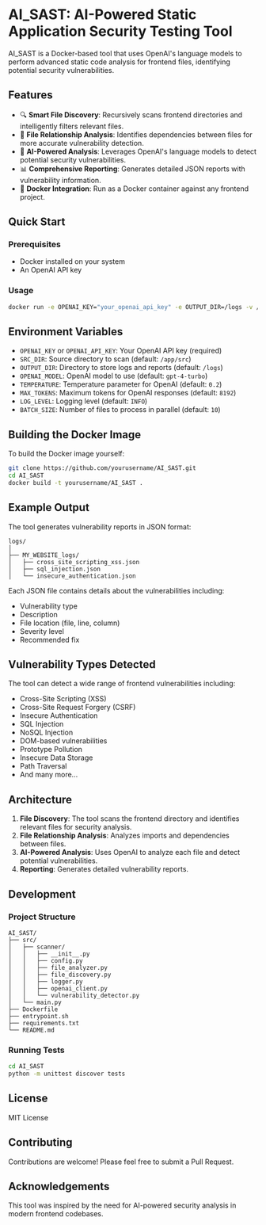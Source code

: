 # AI_SAST: AI-Powered Static Application Security Testing Tool

AI_SAST is a Docker-based tool that uses OpenAI's language models to perform advanced static code analysis for frontend files, identifying potential security vulnerabilities.

## Features

- 🔍 **Smart File Discovery**: Recursively scans frontend directories and intelligently filters relevant files.
- 🔄 **File Relationship Analysis**: Identifies dependencies between files for more accurate vulnerability detection.
- 🧠 **AI-Powered Analysis**: Leverages OpenAI's language models to detect potential security vulnerabilities.
- 📊 **Comprehensive Reporting**: Generates detailed JSON reports with vulnerability information.
- 🐳 **Docker Integration**: Run as a Docker container against any frontend project.

## Quick Start

### Prerequisites

- Docker installed on your system
- An OpenAI API key

### Usage

```bash
docker run -e OPENAI_KEY="your_openai_api_key" -e OUTPUT_DIR=/logs -v /path/to/your/frontend:/app/src -v /path/to/output:/logs username/AI_SAST
```

## Environment Variables

- `OPENAI_KEY` or `OPENAI_API_KEY`: Your OpenAI API key (required)
- `SRC_DIR`: Source directory to scan (default: `/app/src`)
- `OUTPUT_DIR`: Directory to store logs and reports (default: `/logs`)
- `OPENAI_MODEL`: OpenAI model to use (default: `gpt-4-turbo`)
- `TEMPERATURE`: Temperature parameter for OpenAI (default: `0.2`)
- `MAX_TOKENS`: Maximum tokens for OpenAI responses (default: `8192`)
- `LOG_LEVEL`: Logging level (default: `INFO`)
- `BATCH_SIZE`: Number of files to process in parallel (default: `10`)

## Building the Docker Image

To build the Docker image yourself:

```bash
git clone https://github.com/yourusername/AI_SAST.git
cd AI_SAST
docker build -t yourusername/AI_SAST .
```

## Example Output

The tool generates vulnerability reports in JSON format:

```
logs/
│
├── MY_WEBSITE_logs/
│   ├── cross_site_scripting_xss.json
│   ├── sql_injection.json
│   └── insecure_authentication.json
```

Each JSON file contains details about the vulnerabilities including:
- Vulnerability type
- Description
- File location (file, line, column)
- Severity level
- Recommended fix

## Vulnerability Types Detected

The tool can detect a wide range of frontend vulnerabilities including:

- Cross-Site Scripting (XSS)
- Cross-Site Request Forgery (CSRF)
- Insecure Authentication
- SQL Injection
- NoSQL Injection
- DOM-based vulnerabilities
- Prototype Pollution
- Insecure Data Storage
- Path Traversal
- And many more...

## Architecture

1. **File Discovery**: The tool scans the frontend directory and identifies relevant files for security analysis.
2. **File Relationship Analysis**: Analyzes imports and dependencies between files.
3. **AI-Powered Analysis**: Uses OpenAI to analyze each file and detect potential vulnerabilities.
4. **Reporting**: Generates detailed vulnerability reports.

## Development

### Project Structure

```
AI_SAST/
├── src/
│   ├── scanner/
│   │   ├── __init__.py
│   │   ├── config.py
│   │   ├── file_analyzer.py
│   │   ├── file_discovery.py
│   │   ├── logger.py
│   │   ├── openai_client.py
│   │   └── vulnerability_detector.py
│   └── main.py
├── Dockerfile
├── entrypoint.sh
├── requirements.txt
└── README.md
```

### Running Tests

```bash
cd AI_SAST
python -m unittest discover tests
```

## License

MIT License

## Contributing

Contributions are welcome! Please feel free to submit a Pull Request.

## Acknowledgements

This tool was inspired by the need for AI-powered security analysis in modern frontend codebases.
